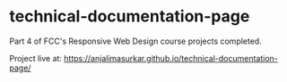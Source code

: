 # technical-documentation-page

Part 4 of FCC's Responsive Web Design course projects completed.

Project live at: https://anjalimasurkar.github.io/technical-documentation-page/
